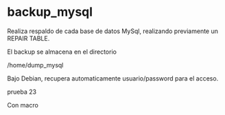 # backup_mysql

Realiza respaldo de cada base de datos MySql, realizando previamente
un REPAIR TABLE.

El backup se almacena en el directorio

/home/dump_mysql

Bajo Debian, recupera automaticamente usuario/password para el acceso.


prueba 23

Con macro

